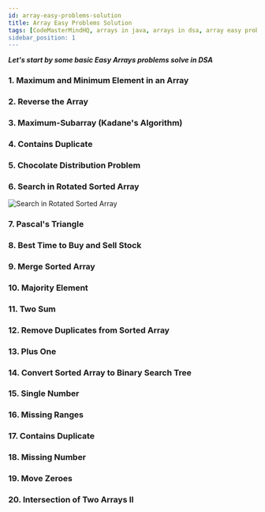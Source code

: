 ```yaml
---
id: array-easy-problems-solution
title: Array Easy Problems Solution
tags: [CodeMasterMindHQ, arrays in java, arrays in dsa, array easy problems, array, max-min, reverse array, max-sub-array, Pascal's Triangle]
sidebar_position: 1
---
```


***Let's start by some basic Easy Arrays problems solve in DSA***

### 1. Maximum and Minimum Element in an Array 


### 2. Reverse the Array 
   

### 3. Maximum-Subarray (Kadane's Algorithm) 

### 4. Contains Duplicate 

### 5. Chocolate Distribution Problem 

### 6. Search in Rotated Sorted Array 

![Search in Rotated Sorted Array](./../img/search-in-rotated-sorted-array.svg)

### 7. Pascal's Triangle 

### 8. Best Time to Buy and Sell Stock 

### 9.  Merge Sorted Array 

### 10. Majority Element

### 11. Two Sum

### 12. Remove Duplicates from Sorted Array

### 13. Plus One

### 14. Convert Sorted Array to Binary Search Tree


### 15. Single Number

### 16. Missing Ranges

### 17. Contains Duplicate

### 18. Missing Number


### 19. Move Zeroes

### 20. Intersection of Two Arrays II